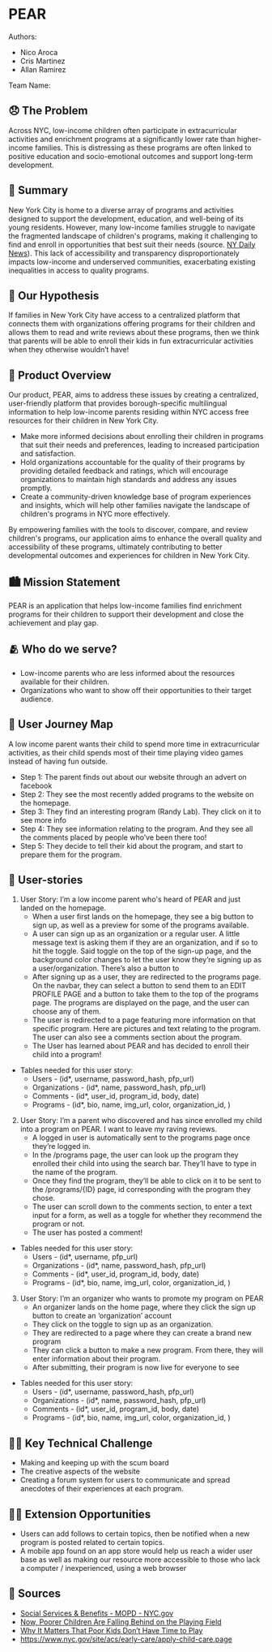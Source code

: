 <!-- Replace with your project name and delete me -->

# PEAR

Authors:

<!-- Replace Name with your names -->

- Nico Aroca
- Cris Martinez
- Allan Ramirez

Team Name:

## 😞 The Problem

<!-- content goes below -->

Across NYC, low-income children often participate in extracurricular activities and enrichment programs at a significantly lower rate than higher-income families. This is distressing as these programs are often linked to positive education and socio-emotional outcomes and support long-term development.

<!-- content goes above -->

## 📝 Summary

<!-- content goes below -->

New York City is home to a diverse array of programs and activities designed to support the development, education, and well-being of its young residents. However, many low-income families struggle to navigate the fragmented landscape of children's programs, making it challenging to find and enroll in opportunities that best suit their needs (source. [NY Daily News](https://www.nydailynews.com/2023/03/23/parents-kids-missing-out-due-to-lack-of-awareness-about-subsidized-child-care-programs-in-nyc-report/#)). This lack of accessibility and transparency disproportionately impacts low-income and underserved communities, exacerbating existing inequalities in access to quality programs.

<!-- content goes above -->

## 🤔 Our Hypothesis

<!-- content goes below -->

If families in New York City have access to a centralized platform that connects them with organizations offering programs for their children and allows them to read and write reviews about these programs, then we think that parents will be able to enroll their kids in fun extracurricular activities when they otherwise wouldn’t have!

<!-- content goes above -->

## 📱 Product Overview

<!-- content goes below -->

Our product, PEAR, aims to address these issues by creating a centralized, user-friendly platform that provides borough-specific multilingual information to help low-income parents residing within NYC access free resources for their children in New York City.

- Make more informed decisions about enrolling their children in programs that suit their needs and preferences, leading to increased participation and satisfaction.
- Hold organizations accountable for the quality of their programs by providing detailed feedback and ratings, which will encourage organizations to maintain high standards and address any issues promptly.
- Create a community-driven knowledge base of program experiences and insights, which will help other families navigate the landscape of children's programs in NYC more effectively.

By empowering families with the tools to discover, compare, and review children's programs, our application aims to enhance the overall quality and accessibility of these programs, ultimately contributing to better developmental outcomes and experiences for children in New York City.

<!-- content goes above -->

## 🏙️ Mission Statement

<!-- content goes below -->

PEAR is an application that helps low-income families find enrichment programs for their children to support their development and close the achievement and play gap.

<!-- content goes above -->

## 🫂 Who do we serve?

<!-- content goes below -->

- Low-income parents who are less informed about the resources available for their children.
- Organizations who want to show off their opportunities to their target audience.

<!-- content goes above -->

## 🧳 User Journey Map

<!-- content goes below -->

A low income parent wants their child to spend more time in extracurricular activities, as their child spends most of their time playing video games instead of having fun outside.

- Step 1: The parent finds out about our website through an advert on facebook
- Step 2: They see the most recently added programs to the website on the homepage.
- Step 3: They find an interesting program (Randy Lab). They click on it to see more info
- Step 4: They see information relating to the program. And they see all the comments placed by people who’ve been there too!
- Step 5: They decide to tell their kid about the program, and start to prepare them for the program.
<!-- content goes above -->

## 👥 User-stories

<!-- content goes below -->

1. User Story: I’m a low income parent who's heard of PEAR and just landed on the homepage.
   - When a user first lands on the homepage, they see a big button to sign up, as well as a preview for some of the programs available.
   - A user can sign up as an organization or a regular user. A little message text is asking them if they are an organization, and if so to hit the toggle. Said toggle on the top of the sign-up page, and the background color changes to let the user know they’re signing up as a user/organization. There’s also a button to
   - After signing up as a user, they are redirected to the programs page. On the navbar, they can select a button to send them to an EDIT PROFILE PAGE and a button to take them to the top of the programs page. The programs are displayed on the page, and the user can choose any of them.
   - The user is redirected to a page featuring more information on that specific program. Here are pictures and text relating to the program. The user can also see a comments section about the program.
   - The User has learned about PEAR and has decided to enroll their child into a program!

- Tables needed for this user story:
  - Users - (id\*, username, password_hash, pfp_url)
  - Organizations - (id\*, name, password_hash, pfp_url)
  - Comments - (id\*, user_id, program_id, body, date)
  - Programs - (id\*, bio, name, img_url, color, organization_id, )

2. User Story: I’m a parent who discovered and has since enrolled my child into a program on PEAR. I want to leave my raving reviews.
   - A logged in user is automatically sent to the programs page once they’re logged in.
   - In the /programs page, the user can look up the program they enrolled their child into using the search bar. They’ll have to type in the name of the program.
   - Once they find the program, they’ll be able to click on it to be sent to the /programs/{ID} page, id corresponding with the program they chose.
   - The user can scroll down to the comments section, to enter a text input for a form, as well as a toggle for whether they recommend the program or not.
   - The user has posted a comment!

- Tables needed for this user story:
  - Users - (id\*, username, pfp_url)
  - Organizations - (id\*, name, password_hash, pfp_url)
  - Comments - (id\*, user_id, program_id, body, date)
  - Programs - (id\*, bio, name, img_url, color, organization_id, )

3. User Story: I’m an organizer who wants to promote my program on PEAR
   - An organizer lands on the home page, where they click the sign up button to create an ‘organization’ account
   - They click on the toggle to sign up as an organization.
   - They are redirected to a page where they can create a brand new program
   - They can click a button to make a new program. From there, they will enter information about their program.
   - After submitting, their program is now live for everyone to see

- Tables needed for this user story:
  - Users - (id\*, username, password_hash, pfp_url)
  - Organizations - (id\*, name, password_hash, pfp_url)
  - Comments - (id\*, user_id, program_id, body, date)
  - Programs - (id\*, bio, name, img_url, color, organization_id, )

<!-- content goes above -->

## 🧗‍♂️ Key Technical Challenge

<!-- content goes below -->

- Making and keeping up with the scum board
- The creative aspects of the website
- Creating a forum system for users to communicate and spread anecdotes of their experiences at each program.

<!-- content goes above -->

## 🏋🏽 Extension Opportunities

<!-- content goes below -->

- Users can add follows to certain topics, then be notified when a new program is posted related to certain topics.
- A mobile app found on an app store would help us reach a wider user base as well as making our resource more accessible to those who lack a computer / inexperienced, using a web browser

<!-- content goes above -->

## 📒 Sources

<!-- content goes below -->

- [Social Services & Benefits - MOPD - NYC.gov](https://www.nyc.gov/site/mopd/resources/social-services-benefits.page)
- [Now, Poorer Children Are Falling Behind on the Playing Field](https://archive.is/2x3RH#selection-641.175-641.215)
- [Why It Matters That Poor Kids Don’t Have Time to Play](https://talkpoverty.org/2017/06/01/matters-poor-kids-dont-time-play/index.html)
- https://www.nyc.gov/site/acs/early-care/apply-child-care.page

<!-- content goes above -->
